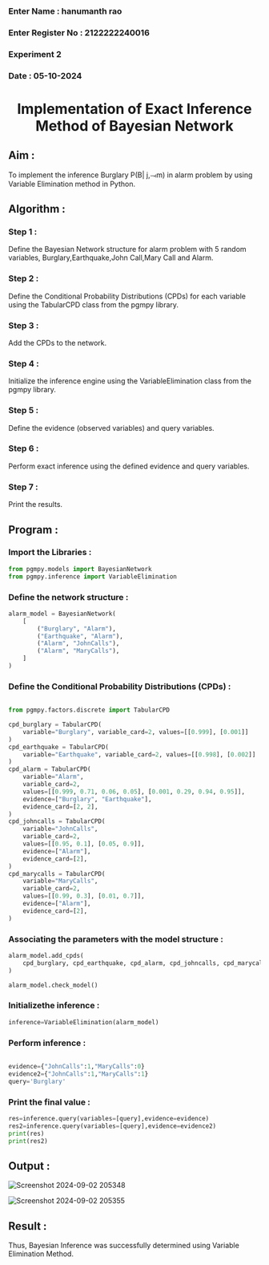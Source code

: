 <H3>Enter Name : hanumanth rao</H3>
<H3>Enter Register No : 2122222240016</H3>
<H3>Experiment 2</H3>
<H3>Date : 05-10-2024</H3>
<h1 align =center>Implementation of Exact Inference Method of Bayesian Network</h1>

## Aim :
To implement the inference Burglary P(B| j,⥗m) in alarm problem by using Variable Elimination method in Python.

## Algorithm :

### Step 1 :

Define the Bayesian Network structure for alarm problem with 5 random variables, Burglary,Earthquake,John Call,Mary Call and Alarm.<br>

 ### Step 2 :
 
Define the Conditional Probability Distributions (CPDs) for each variable using the TabularCPD class from the pgmpy library.<br>
 
### Step 3 :

Add the CPDs to the network.<br>

### Step 4 :

Initialize the inference engine using the VariableElimination class from the pgmpy library.<br>

### Step 5 :

Define the evidence (observed variables) and query variables.<br>

### Step 6 :

Perform exact inference using the defined evidence and query variables.<br>

### Step 7 :

Print the results.<br>

## Program :

### Import the Libraries :
```python
from pgmpy.models import BayesianNetwork
from pgmpy.inference import VariableElimination
```


### Define the network structure :
```python
alarm_model = BayesianNetwork(
    [
        ("Burglary", "Alarm"),
        ("Earthquake", "Alarm"),
        ("Alarm", "JohnCalls"),
        ("Alarm", "MaryCalls"),
    ]
)
```

### Define the Conditional Probability Distributions (CPDs) :
```python

from pgmpy.factors.discrete import TabularCPD

cpd_burglary = TabularCPD(
    variable="Burglary", variable_card=2, values=[[0.999], [0.001]]
)
cpd_earthquake = TabularCPD(
    variable="Earthquake", variable_card=2, values=[[0.998], [0.002]]
)
cpd_alarm = TabularCPD(
    variable="Alarm",
    variable_card=2,
    values=[[0.999, 0.71, 0.06, 0.05], [0.001, 0.29, 0.94, 0.95]],
    evidence=["Burglary", "Earthquake"],
    evidence_card=[2, 2],
)
cpd_johncalls = TabularCPD(
    variable="JohnCalls",
    variable_card=2,
    values=[[0.95, 0.1], [0.05, 0.9]],
    evidence=["Alarm"],
    evidence_card=[2],
)
cpd_marycalls = TabularCPD(
    variable="MaryCalls",
    variable_card=2,
    values=[[0.99, 0.3], [0.01, 0.7]],
    evidence=["Alarm"],
    evidence_card=[2],
)
```
###  Associating the parameters with the model structure :
```python
alarm_model.add_cpds(
    cpd_burglary, cpd_earthquake, cpd_alarm, cpd_johncalls, cpd_marycalls
)
```

```python
alarm_model.check_model()
```

### Initializethe inference :
```python
inference=VariableElimination(alarm_model)
```


### Perform inference :
```python

evidence={"JohnCalls":1,"MaryCalls":0}
evidence2={"JohnCalls":1,"MaryCalls":1}
query='Burglary'
```

### Print the final value :

```python
res=inference.query(variables=[query],evidence=evidence)
res2=inference.query(variables=[query],evidence=evidence2)
print(res)
print(res2)
```

## Output :

![Screenshot 2024-09-02 205348](https://github.com/user-attachments/assets/6b0ba5f9-7d75-4b86-817f-5898a36b404f)


![Screenshot 2024-09-02 205355](https://github.com/user-attachments/assets/0a2a712d-19a8-46d8-be59-6ee5aa7b212b)


## Result :

Thus, Bayesian Inference was successfully determined using Variable Elimination Method.
